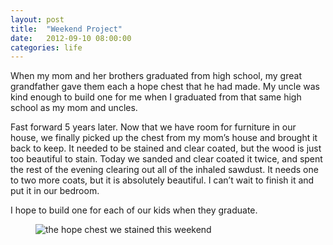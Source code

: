 ```yaml
---
layout: post
title:  "Weekend Project"
date:   2012-09-10 08:00:00
categories: life
---
```


When my mom and her brothers graduated from high school, my great grandfather gave them each a hope chest that he had made. My uncle was kind enough to build one for me when I graduated from that same high school as my mom and uncles.

Fast forward 5 years later. Now that we have room for furniture in our house, we finally picked up the chest from my mom’s house and brought it back to keep. It needed to be stained and clear coated, but the wood is just too beautiful to stain. Today we sanded and clear coated it twice, and spent the rest of the evening clearing out all of the inhaled sawdust. It needs one to two more coats, but it is absolutely beautiful. I can’t wait to finish it and put it in our bedroom.

I hope to build one for each of our kids when they graduate.

<figure>
	<img src="../../img/hope-chest.jpeg" alt="the hope chest we stained this weekend">
</figure>